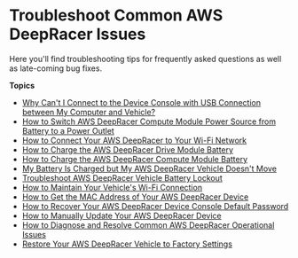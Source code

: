 # Troubleshoot Common AWS DeepRacer Issues<a name="deepracer-troubleshooting"></a>

Here you'll find troubleshooting tips for frequently asked questions as well as late\-coming bug fixes\.

**Topics**
+ [Why Can't I Connect to the Device Console with USB Connection between My Computer and Vehicle?](deepracer-troubleshooting-connect-to-deepracer.aws.md)
+ [How to Switch AWS DeepRacer Compute Module Power Source from Battery to a Power Outlet](deepracer-troubleshooting-switch-battery-to-wall-power.md)
+ [How to Connect Your AWS DeepRacer to Your Wi\-Fi Network](deepracer-troubleshooting-wifi-connection-first-time.md)
+ [How to Charge the AWS DeepRacer Drive Module Battery](deepracer-troubleshooting-charge-vehicle-battery-first-time.md)
+ [How to Charge the AWS DeepRacer Compute Module Battery](deepracer-troubleshooting-charge-compute-battery.md)
+ [My Battery Is Charged but My AWS DeepRacer Vehicle Doesn't Move](deepracer-troubleshooting-immobile-vehicle-with-charged-battery.md)
+ [Troubleshoot AWS DeepRacer Vehicle Battery Lockout](deepracer-prevent-vehicle-battery-lockout.md)
+ [How to Maintain Your Vehicle's Wi\-Fi Connection](deepracer-troubleshooting-maintain-vehicle-connection.md)
+ [How to Get the MAC Address of Your AWS DeepRacer Device](deepracer-troubleshooting-get-mac-address.md)
+ [How to Recover Your AWS DeepRacer Device Console Default Password](deepracer-troubleshooting-recover-device-web-server-password.md)
+ [How to Manually Update Your AWS DeepRacer Device](deepracer-troubleshooting-manual-update-device.md)
+ [How to Diagnose and Resolve Common AWS DeepRacer Operational Issues](deepracer-troubleshooting-device-operation-issues.md)
+ [Restore Your AWS DeepRacer Vehicle to Factory Settings](deepracer-troubleshooting-factory-reset.md)